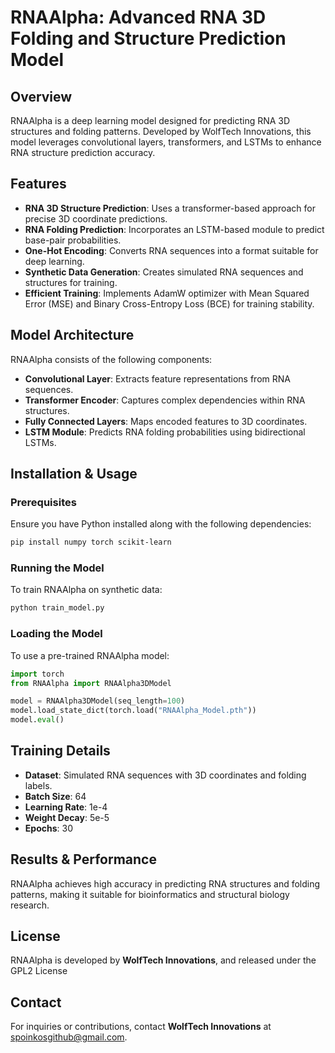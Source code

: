 # RNAAlpha: Advanced RNA 3D Folding and Structure Prediction Model

## Overview
RNAAlpha is a deep learning model designed for predicting RNA 3D structures and folding patterns. Developed by WolfTech Innovations, this model leverages convolutional layers, transformers, and LSTMs to enhance RNA structure prediction accuracy.

## Features
- **RNA 3D Structure Prediction**: Uses a transformer-based approach for precise 3D coordinate predictions.
- **RNA Folding Prediction**: Incorporates an LSTM-based module to predict base-pair probabilities.
- **One-Hot Encoding**: Converts RNA sequences into a format suitable for deep learning.
- **Synthetic Data Generation**: Creates simulated RNA sequences and structures for training.
- **Efficient Training**: Implements AdamW optimizer with Mean Squared Error (MSE) and Binary Cross-Entropy Loss (BCE) for training stability.

## Model Architecture
RNAAlpha consists of the following components:
- **Convolutional Layer**: Extracts feature representations from RNA sequences.
- **Transformer Encoder**: Captures complex dependencies within RNA structures.
- **Fully Connected Layers**: Maps encoded features to 3D coordinates.
- **LSTM Module**: Predicts RNA folding probabilities using bidirectional LSTMs.

## Installation & Usage
### Prerequisites
Ensure you have Python installed along with the following dependencies:
```bash
pip install numpy torch scikit-learn
```

### Running the Model
To train RNAAlpha on synthetic data:
```python
python train_model.py
```

### Loading the Model
To use a pre-trained RNAAlpha model:
```python
import torch
from RNAAlpha import RNAAlpha3DModel

model = RNAAlpha3DModel(seq_length=100)
model.load_state_dict(torch.load("RNAAlpha_Model.pth"))
model.eval()
```

## Training Details
- **Dataset**: Simulated RNA sequences with 3D coordinates and folding labels.
- **Batch Size**: 64
- **Learning Rate**: 1e-4
- **Weight Decay**: 5e-5
- **Epochs**: 30

## Results & Performance
RNAAlpha achieves high accuracy in predicting RNA structures and folding patterns, making it suitable for bioinformatics and structural biology research.

## License
RNAAlpha is developed by **WolfTech Innovations**, and released under the GPL2 License

## Contact
For inquiries or contributions, contact **WolfTech Innovations** at [spoinkosgithub@gmail.com](mailto:spoinkosgithub@gmail.com).
